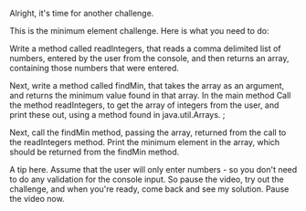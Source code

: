 Alright, it's time for another challenge.

This is the minimum element challenge. Here is what you need to do:

Write a method called readIntegers, that reads a comma delimited list of numbers, entered by
the user from the console, and then returns an array, containing those numbers that were entered.

Next, write a method called findMin, that takes the array as an argument, and returns the minimum
value found in that array. In the main method Call the method readIntegers, to get the array
of integers from the user, and print these out, using a method found in java.util.Arrays. ;

Next, call the findMin method, passing the array, returned from the call to the readIntegers method.
Print the minimum element in the array, which should be returned from the findMin method.

A tip here. Assume that the user will only enter numbers - so you don't need
to do any validation for the console input. So pause the video, try out the challenge, and
when you're ready, come back and see my solution. Pause the video now.